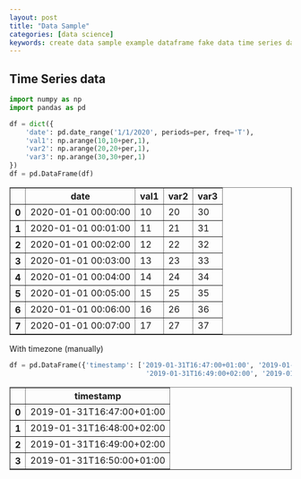 ```yaml
---
layout: post
title: "Data Sample"
categories: [data science]
keywords: create data sample example dataframe fake data time series data int numbers columns list of int numbers from numpy
---
```


## Time Series data

~~~ python
import numpy as np
import pandas as pd

df = dict({
    'date': pd.date_range('1/1/2020', periods=per, freq='T'),
    'val1': np.arange(10,10+per,1),
    'var2': np.arange(20,20+per,1),
    'var3': np.arange(30,30+per,1)
})
df = pd.DataFrame(df)
~~~

<table border="1" class="dataframe">
  <thead>
    <tr>
      <th></th>
      <th>date</th>
      <th>val1</th>
      <th>var2</th>
      <th>var3</th>
    </tr>
  </thead>
  <tbody>
    <tr>
      <th>0</th>
      <td>2020-01-01 00:00:00</td>
      <td>10</td>
      <td>20</td>
      <td>30</td>
    </tr>
    <tr>
      <th>1</th>
      <td>2020-01-01 00:01:00</td>
      <td>11</td>
      <td>21</td>
      <td>31</td>
    </tr>
    <tr>
      <th>2</th>
      <td>2020-01-01 00:02:00</td>
      <td>12</td>
      <td>22</td>
      <td>32</td>
    </tr>
    <tr>
      <th>3</th>
      <td>2020-01-01 00:03:00</td>
      <td>13</td>
      <td>23</td>
      <td>33</td>
    </tr>
    <tr>
      <th>4</th>
      <td>2020-01-01 00:04:00</td>
      <td>14</td>
      <td>24</td>
      <td>34</td>
    </tr>
    <tr>
      <th>5</th>
      <td>2020-01-01 00:05:00</td>
      <td>15</td>
      <td>25</td>
      <td>35</td>
    </tr>
    <tr>
      <th>6</th>
      <td>2020-01-01 00:06:00</td>
      <td>16</td>
      <td>26</td>
      <td>36</td>
    </tr>
    <tr>
      <th>7</th>
      <td>2020-01-01 00:07:00</td>
      <td>17</td>
      <td>27</td>
      <td>37</td>
    </tr>
  </tbody>
</table>

With timezone (manually)

~~~ python
df = pd.DataFrame({'timestamp': ['2019-01-31T16:47:00+01:00', '2019-01-31T16:48:00+02:00', 
                                  '2019-01-31T16:49:00+02:00', '2019-01-31T16:50:00+01:00']})
~~~

<table border="1" class="dataframe">
  <thead>
    <tr>
      <th></th>
      <th>timestamp</th>
    </tr>
  </thead>
  <tbody>
    <tr>
      <th>0</th>
      <td>2019-01-31T16:47:00+01:00</td>
    </tr>
    <tr>
      <th>1</th>
      <td>2019-01-31T16:48:00+02:00</td>
    </tr>
    <tr>
      <th>2</th>
      <td>2019-01-31T16:49:00+02:00</td>
    </tr>
    <tr>
      <th>3</th>
      <td>2019-01-31T16:50:00+01:00</td>
    </tr>
  </tbody>
</table>

